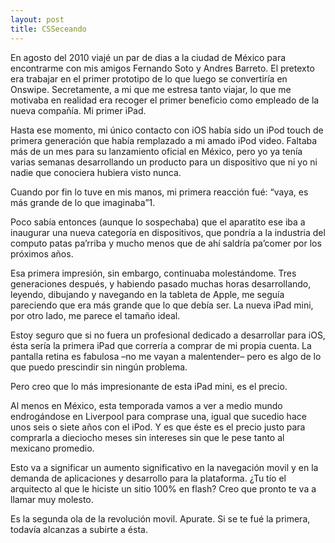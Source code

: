 ```yaml
---
layout: post
title: CSSeceando
---
```


En agosto del 2010 viajé un par de dias a la ciudad de México para encontrarme con mis amigos Fernando Soto y Andres Barreto. El pretexto era trabajar en el primer prototipo de lo que luego se convertiría en Onswipe. Secretamente, a mi que me estresa tanto viajar, lo que me motivaba en realidad era recoger el primer beneficio como empleado de la nueva compañía. Mi primer iPad.

Hasta ese momento, mi único contacto con iOS había sido un iPod touch de primera generación que había remplazado a mi amado iPod video. Faltaba más de un mes para su lanzamiento oficial en México, pero yo ya tenía varias semanas desarrollando un producto para un dispositivo que ni yo ni nadie que conociera hubiera visto nunca.

Cuando por fin lo tuve en mis manos, mi primera reacción fué: “vaya, es más grande de lo que imaginaba”1.

Poco sabía entonces (aunque lo sospechaba) que el aparatito ese iba a inaugurar una nueva categoría en dispositivos, que pondría a la industria del computo patas pa’rriba y mucho menos que de ahí saldría pa’comer por los próximos años.

Esa primera impresión, sin embargo, continuaba molestándome. Tres generaciones después, y habiendo pasado muchas horas desarrollando, leyendo, dibujando y navegando en la tableta de Apple, me seguía pareciendo que era más grande que lo que debía ser. La nueva iPad mini, por otro lado, me parece el tamaño ideal.

Estoy seguro que si no fuera un profesional dedicado a desarrollar para iOS, ésta sería la primera iPad que correría a comprar de mi propia cuenta. La pantalla retina es fabulosa –no me vayan a malentender– pero es algo de lo que puedo prescindir sin ningún problema.

Pero creo que lo más impresionante de esta iPad mini, es el precio.

Al menos en México, esta temporada vamos a ver a medio mundo endrogándose en Liverpool para comprase una, igual que sucedio hace unos seis o siete años con el iPod. Y es que éste es el precio justo para comprarla a dieciocho meses sin intereses sin que le pese tanto al mexicano promedio.

Esto va a significar un aumento significativo en la navegación movil y en la demanda de aplicaciones y desarrollo para la plataforma. ¿Tu tío el arquitecto al que le hiciste un sitio 100% en flash? Creo que pronto te va a llamar muy molesto.

Es la segunda ola de la revolución movil. Apurate. Si se te fué la primera, todavía alcanzas a subirte a ésta.
